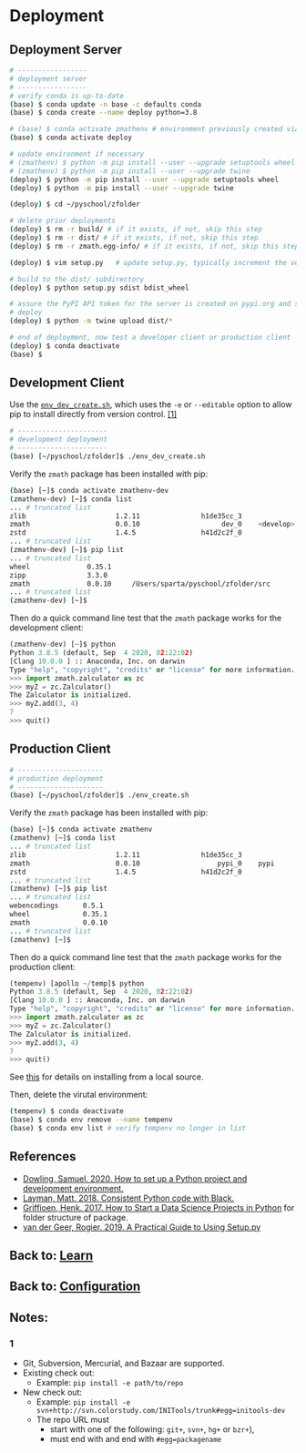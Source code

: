 # Deployment

## Deployment Server

```bash
# -----------------
# deployment server
# -----------------
# verify conda is up-to-date
(base) $ conda update -n base -c defaults conda
(base) $ conda create --name deploy python=3.8 

# (base) $ conda activate zmathenv # environment previously created via ~/pyschool/zfolder/env_create.sh
(base) $ conda activate deploy

# update environment if necessary
# (zmathenv) $ python -m pip install --user --upgrade setuptools wheel
# (zmathenv) $ python -m pip install --user --upgrade twine
(deploy) $ python -m pip install --user --upgrade setuptools wheel
(deploy) $ python -m pip install --user --upgrade twine

(deploy) $ cd ~/pyschool/zfolder

# delete prior deployments
(deploy) $ rm -r build/ # if it exists, if not, skip this step
(deploy) $ rm -r dist/ # if it exists, if not, skip this step
(deploy) $ rm -r zmath.egg-info/ # if it exists, if not, skip this step

(deploy) $ vim setup.py   # update setup.py, typically increment the version, version is here and possibly in the README.md

# build to the dist/ subdirectory
(deploy) $ python setup.py sdist bdist_wheel

# assure the PyPI API token for the server is created on pypi.org and saved on the server at ~/.pypirc
# deploy
(deploy) $ python -m twine upload dist/*

# end of deployment, now test a developer client or production client
(deploy) $ conda deactivate
(base) $
```

## Development Client

Use the [`env_dev_create.sh`](../env_dev_create.sh), which uses 
the `-e` or `--editable` option to allow
pip to install directly from version control. [[1]](#1)

```bash
# ----------------------
# development deployment
# ----------------------
(base) [~/pyschool/zfolder]$ ./env_dev_create.sh
```

Verify the `zmath` package has been installed with pip:

```bash
(base) [~]$ conda activate zmathenv-dev
(zmathenv-dev) [~]$ conda list
... # truncated list
zlib                      1.2.11               h1de35cc_3  
zmath                     0.0.10                    dev_0    <develop>
zstd                      1.4.5                h41d2c2f_0 
... # truncated list
(zmathenv-dev) [~]$ pip list
... # truncated list
wheel              0.35.1
zipp               3.3.0
zmath              0.0.10     /Users/sparta/pyschool/zfolder/src
... # truncated list
(zmathenv-dev) [~]$
```

Then do a quick command line test that the `zmath` package works for the development client:

```python
(zmathenv-dev) [~]$ python
Python 3.8.5 (default, Sep  4 2020, 02:22:02) 
[Clang 10.0.0 ] :: Anaconda, Inc. on darwin
Type "help", "copyright", "credits" or "license" for more information.
>>> import zmath.zalculator as zc
>>> myZ = zc.Zalculator()
The Zalculator is initialized.
>>> myZ.add(3, 4)
7
>>> quit()
```

## Production Client

```bash
# ---------------------
# production deployment
# ---------------------
(base) [~/pyschool/zfolder]$ ./env_create.sh
```

Verify the `zmath` package has been installed with pip:

```bash
(base) [~]$ conda activate zmathenv
(zmathenv) [~]$ conda list
... # truncated list
zlib                      1.2.11               h1de35cc_3  
zmath                     0.0.10                   pypi_0    pypi
zstd                      1.4.5                h41d2c2f_0 
... # truncated list
(zmathenv) [~]$ pip list
... # truncated list
webencodings      0.5.1
wheel             0.35.1
zmath             0.0.10
... # truncated list
(zmathenv) [~]$
```

Then do a quick command line test that the `zmath` package works for the production client:

```python
(tempenv) [apollo ~/temp]$ python
Python 3.8.5 (default, Sep  4 2020, 02:22:02) 
[Clang 10.0.0 ] :: Anaconda, Inc. on darwin
Type "help", "copyright", "credits" or "license" for more information.
>>> import zmath.zalculator as zc
>>> myZ = zc.Zalculator()
The Zalculator is initialized.
>>> myZ.add(3, 4)
7
>>> quit()
```

See [this](https://packaging.python.org/tutorials/installing-packages/#installing-from-a-local-src-tree) for details on installing from a local source.

Then, delete the virutal environment:

```bash
(tempenv) $ conda deactivate
(base) $ conda env remove --name tempenv
(base) $ conda env list # verify tempenv no longer in list
```

## References

* [Dowling, Samuel.  2020.  How to set up a Python project and development environment.](https://www.samueldowling.com/2020/06/08/how-to-set-up-a-python-project-and-development-environment/)
* [Layman, Matt.  2018.  Consistent Python code with Black.](https://www.mattlayman.com/blog/2018/python-code-black/)
* [Griffioen, Henk.  2017.  How to Start a Data Science Projects in Python](https://godatadriven.com/blog/how-to-start-a-data-science-project-in-python/) for folder structure of package.
* [van der Geer, Rogier.  2019.  A Practical Guide to Using Setup.py](https://godatadriven.com/blog/a-practical-guide-to-using-setup-py/)

## Back to: [Learn](learn.md)
## Back to: [Configuration](configuration.md)

## Notes:

### 1

* Git, Subversion, Mercurial, and Bazaar are supported.
* Existing check out:
  * Example: `pip install -e path/to/repo`
* New check out:
  * Example: `pip install -e svn+http://svn.colorstudy.com/INITools/trunk#egg=initools-dev`
  * The repo URL must 
    * start with one of the following: `git+`, `svn+`, `hg+` or `bzr+`), 
    * must end with and end with `#egg=packagename`
